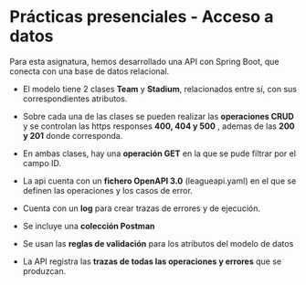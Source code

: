 # Prácticas presenciales - Acceso a datos

Para esta asignatura, hemos desarrollado una API con Spring Boot, que conecta con una base de datos relacional. 

- El modelo tiene 2 clases **Team** y **Stadium**, relacionados entre sí, con sus correspondientes atributos. 

- Sobre cada una de las clases se pueden realizar las **operaciones CRUD** y se controlan las https responses **400, 404 y 500** , ademas de las **200 y 201** donde corresponda. 

- En ambas clases, hay una **operación GET** en la que se pude filtrar por el campo ID.

- La api cuenta con un **fichero OpenAPI 3.0** (leagueapi.yaml) en el que se definen las operaciones y los casos de error. 

- Cuenta con un **log** para crear trazas de errores y de ejecución.

- Se incluye una **colección Postman**

- Se usan las **reglas de validación** para los atributos del modelo de datos

- La API registra las **trazas de todas las operaciones y errores** que se produzcan. 
